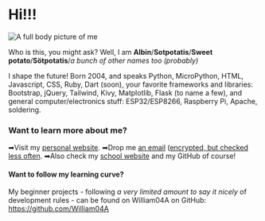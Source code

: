 # Hi!!!

![A full body picture of me](https://albins.website/static/albin-full-body.png)

Who is this, you might ask? Well, I am **Albin**/**Sotpotatis**/**Sweet potato**/**Sötpotatis**/*a bunch of other names too (probably)*

I shape the future! Born 2004, and speaks Python, MicroPython, HTML, Javascript, CSS, Ruby, Dart (soon), your favorite frameworks and libraries: Bootstrap, jQuery, Tailwind, Kivy, Matplotlib, Flask (to name a few), and general computer/electronics stuff: ESP32/ESP8266, Raspberry Pi, Apache, soldering. 

### Want to learn more about me?

➡Visit my [personal website](https://albins.website).
➡Drop me [an email](mailto:albin@albins.website) ([encrypted, but checked less often](mailto:albinsmejladress@protonmail.com).
➡Also check my [school website](https://20alse.stockholmscience.se) and my GitHub of course!


#### Want to follow my learning curve?

My beginner projects - following *a very limited amount to say it nicely* of development rules - can be found on William04A on GitHub: https://github.com/William04A
